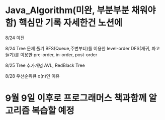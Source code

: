 # Java_Algorithm(미완, 부분부분 채워야함)  핵심만 기록 자세한건 노션에

8/24 이전 





8/24 Tree 문제 풀기
BFS(Queue,주변부터)를 이용한 level-order
DFS(재귀, 파고들기)를 이용한 pre-order, in-order, post-order

8/25 Tree 추가개념
AVL, RedBlack Tree

8/28 우선순위큐 
o(n)인 이유 


# 9월 9일 이후로 프로그래머스 책과함께 알고리즘 복습할 예정
